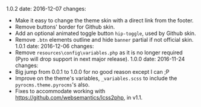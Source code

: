 1.0.2
  date: 2016-12-07
  changes:
  - Make it easy to change the theme skin with a direct link from the footer.
  - Remove buttons' border for Github skin.
  - Add an optional animated toggle button `hip-toggle`, used by Github skin.
  - Remove `.btn` elements outline and hide `banner` partial if not official skin.
1.0.1
  date: 2016-12-06
  changes:
  - Remove `resources\config\variables.php` as it is no longer required (Pyro will drop support in next major release).
1.0.0
  date: 2016-11-24
  changes:
  - Big jump from 0.0.1 to 1.0.0 for no good reason except I can ;P
  - Improve on the theme's variables, `_variables.scss` to include the `pyrocms.theme.pyrocms`'s also.
  - Fixes to accommodate working with https://github.com/websemantics/lcss2php, in v1.1.
